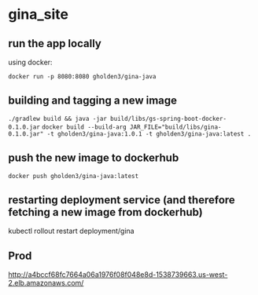 # gina_site

## run the app locally
using docker:

```docker run -p 8080:8080 gholden3/gina-java```

## building and tagging a new image
```./gradlew build && java -jar build/libs/gs-spring-boot-docker-0.1.0.jar```
```docker build --build-arg JAR_FILE="build/libs/gina-0.1.0.jar" -t gholden3/gina-java:1.0.1 -t gholden3/gina-java:latest .```

## push the new image to dockerhub
```docker push gholden3/gina-java:latest```

## restarting deployment service (and therefore fetching a new image from dockerhub)
kubectl rollout restart deployment/gina

## Prod
http://a4bccf68fc7664a06a1976f08f048e8d-1538739663.us-west-2.elb.amazonaws.com/


